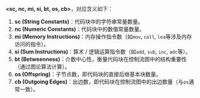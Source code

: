 **<sc, nc, mi, si, bt, os, cb>**，对应含义如下：

1. **sc (String Constants)**：代码块中的字符串常量数量。
2. **nc (Numeric Constants)**：代码块中的数值常量数量。
3. **mi (Memory Instructions)**：内存操作指令数（如`mov`, `call`, `lea`等涉及内存访问的指令）。
4. **si (Sum Instructions)**：算术 / 逻辑运算指令数（如`add`, `sub`, `inc`, `adc`等）。
5. **bt (Betweenness)**：介数中心性，衡量代码块在控制流图中的结构重要性（通过图论算法计算）。
6. **os (Offspring)**：子节点数，即代码块的直接后继基本块数量。
7. **cb (Outgoing Edges)**：出边数，即代码块在控制流图中的出边数量（与`os`通常一致）。